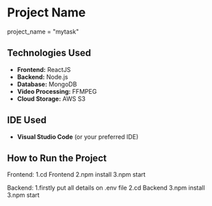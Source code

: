 # Project Name
project_name = "mytask"

## Technologies Used

- **Frontend:** ReactJS
- **Backend:** Node.js
- **Database:** MongoDB
- **Video Processing:** FFMPEG
- **Cloud Storage:** AWS S3

## IDE Used

- **Visual Studio Code** (or your preferred IDE)

## How to Run the Project
Frontend:
1.cd Frontend
2.npm install
3.npm start


Backend:
1.firstly put all details on .env file
2.cd Backend
3.npm install
3.npm start
